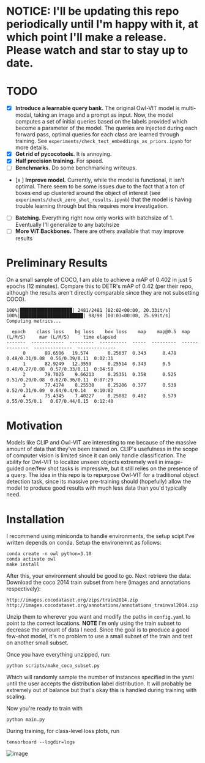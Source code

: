 # NOTICE: I'll be updating this repo periodically until I'm happy with it, at which point I'll make a release. Please watch and star to stay up to date.
# TODO
- [x] **Introduce a learnable query bank.** The original Owl-VIT model is multi-modal, taking an image and a prompt as input. Now, the model computes a set of initial queries based on the labels provided which become a parameter of the model. The queries are injected during each forward pass, optimal queries for each class are learned through training. See `experiments/check_text_embeddings_as_priors.ipynb` for more details.
- [x] **Get rid of pycocotools.** It is annoying.
- [x] **Half precision training.** For speed.
- [ ] **Benchmarks.** Do some benchmarking writeups.
- [x ] **Improve model.** Currently, while the model is functional, it isn't optimal. There seem to be some issues due to the fact that a ton of boxes end up clustered around the object of interest (see `experiments/check_zero_shot_results.ipynb`) that the model is having trouble learning through but this requires more investigation.
- [ ] **Batching.** Everything right now only works with batchsize of 1. Eventually I'll generalize to any batchsize
- [ ] **More ViT Backbones.** There are others available that may improve results

# Preliminary Results
On a small sample of COCO, I am able to achieve a mAP of 0.402 in just 5 epochs (12 minutes). Compare this to DETR's mAP of 0.42 (per their repo, although the results aren't directly comparable since they are not subsetting COCO).
```
100%|███████████████████| 2481/2481 [02:02<00:00, 20.33it/s]
100%|███████████████████████| 98/98 [00:03<00:00, 25.69it/s]
Computing metrics...

  epoch    class loss    bg loss    box loss    map    map@0.5  map (L/M/S)     mar (L/M/S)     time elapsed
-------  ------------  ---------  ----------  -----  ---------  --------------  --------------  --------------
      0       89.6506   19.574       0.25637  0.343      0.478  0.48/0.31/0.08  0.56/0.39/0.11  0:02:31
      1       82.9249   12.3559      0.25514  0.343      0.5    0.48/0.27/0.08  0.57/0.33/0.11  0:04:58
      2       79.7025    9.66213     0.25351  0.358      0.525  0.51/0.29/0.08  0.62/0.36/0.11  0:07:29
      3       77.4174    8.25538     0.25206  0.377      0.538  0.52/0.31/0.09  0.64/0.4/0.14   0:10:02
      4       75.4345    7.40227     0.25082  0.402      0.579  0.55/0.35/0.1   0.67/0.44/0.15  0:12:40
```
# Motivation
Models like CLIP and Owl-VIT are interesting to me because of the massive amount of data that they've been trained on. CLIP's usefulness in the scope of computer vision is limited since it can only handle classification. The ability for Owl-VIT to localize unseen objects extremely well in image-guided one/few shot tasks is impressive, but it still relies on the presence of a query. The idea in this repo is to repurpose Owl-VIT for a traditional object detection task, since its massive pre-training should (hopefully) allow the model to produce good results with much less data than you'd typically need.

# Installation
I recommend using miniconda to handle environments, the setup scipt I've written depends on conda. Setup the environemnt as follows:

```
conda create -n owl python=3.10
conda activate owl
make install
```

After this, your environment should be good to go. Next retrieve the data. Download the coco 2014 train subset from here (images and annotations respectively):
```
http://images.cocodataset.org/zips/train2014.zip
http://images.cocodataset.org/annotations/annotations_trainval2014.zip
```

Unzip them to wherever you want and modify the paths in `config.yaml` to point to the correct locations. **NOTE** I'm only using the train subset to decrease the amount of data I need. Since the goal is to produce a good few-shot model, it's no problem to use a small subset of the train and test on another small subset.

Once you have everything unzipped, run:

```
python scripts/make_coco_subset.py
```

Which will randomly sample the number of instances specified in the yaml until the user accepts the distribution label distribution. It will probably be extremely out of balance but that's okay this is handled during training with scaling.

Now you're ready to train with

```
python main.py
```

During training, for class-level loss plots, run
```
tensorboard --logdir=logs
```
![image](assets/TensorBoard.png "Tensorboard Screenshot")
